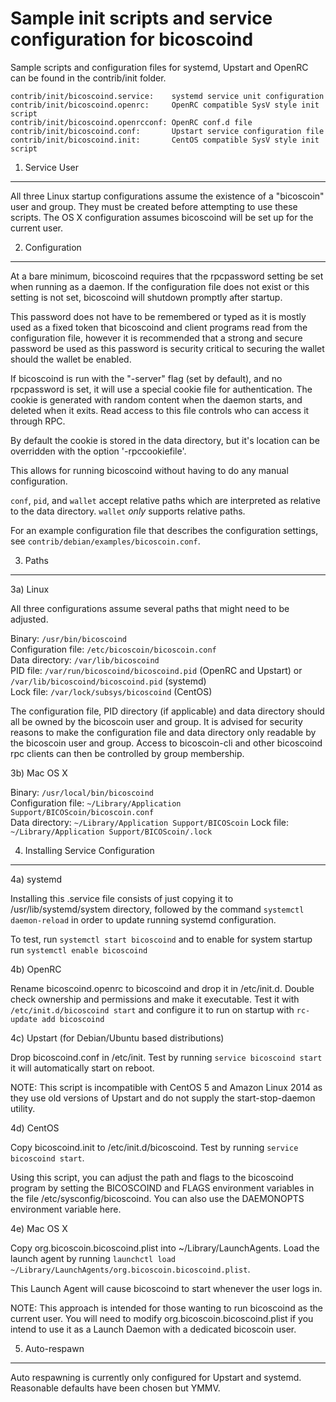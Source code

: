 Sample init scripts and service configuration for bicoscoind
==========================================================

Sample scripts and configuration files for systemd, Upstart and OpenRC
can be found in the contrib/init folder.

    contrib/init/bicoscoind.service:    systemd service unit configuration
    contrib/init/bicoscoind.openrc:     OpenRC compatible SysV style init script
    contrib/init/bicoscoind.openrcconf: OpenRC conf.d file
    contrib/init/bicoscoind.conf:       Upstart service configuration file
    contrib/init/bicoscoind.init:       CentOS compatible SysV style init script

1. Service User
---------------------------------

All three Linux startup configurations assume the existence of a "bicoscoin" user
and group.  They must be created before attempting to use these scripts.
The OS X configuration assumes bicoscoind will be set up for the current user.

2. Configuration
---------------------------------

At a bare minimum, bicoscoind requires that the rpcpassword setting be set
when running as a daemon.  If the configuration file does not exist or this
setting is not set, bicoscoind will shutdown promptly after startup.

This password does not have to be remembered or typed as it is mostly used
as a fixed token that bicoscoind and client programs read from the configuration
file, however it is recommended that a strong and secure password be used
as this password is security critical to securing the wallet should the
wallet be enabled.

If bicoscoind is run with the "-server" flag (set by default), and no rpcpassword is set,
it will use a special cookie file for authentication. The cookie is generated with random
content when the daemon starts, and deleted when it exits. Read access to this file
controls who can access it through RPC.

By default the cookie is stored in the data directory, but it's location can be overridden
with the option '-rpccookiefile'.

This allows for running bicoscoind without having to do any manual configuration.

`conf`, `pid`, and `wallet` accept relative paths which are interpreted as
relative to the data directory. `wallet` *only* supports relative paths.

For an example configuration file that describes the configuration settings,
see `contrib/debian/examples/bicoscoin.conf`.

3. Paths
---------------------------------

3a) Linux

All three configurations assume several paths that might need to be adjusted.

Binary:              `/usr/bin/bicoscoind`  
Configuration file:  `/etc/bicoscoin/bicoscoin.conf`  
Data directory:      `/var/lib/bicoscoind`  
PID file:            `/var/run/bicoscoind/bicoscoind.pid` (OpenRC and Upstart) or `/var/lib/bicoscoind/bicoscoind.pid` (systemd)  
Lock file:           `/var/lock/subsys/bicoscoind` (CentOS)  

The configuration file, PID directory (if applicable) and data directory
should all be owned by the bicoscoin user and group.  It is advised for security
reasons to make the configuration file and data directory only readable by the
bicoscoin user and group.  Access to bicoscoin-cli and other bicoscoind rpc clients
can then be controlled by group membership.

3b) Mac OS X

Binary:              `/usr/local/bin/bicoscoind`  
Configuration file:  `~/Library/Application Support/BICOScoin/bicoscoin.conf`  
Data directory:      `~/Library/Application Support/BICOScoin`
Lock file:           `~/Library/Application Support/BICOScoin/.lock`

4. Installing Service Configuration
-----------------------------------

4a) systemd

Installing this .service file consists of just copying it to
/usr/lib/systemd/system directory, followed by the command
`systemctl daemon-reload` in order to update running systemd configuration.

To test, run `systemctl start bicoscoind` and to enable for system startup run
`systemctl enable bicoscoind`

4b) OpenRC

Rename bicoscoind.openrc to bicoscoind and drop it in /etc/init.d.  Double
check ownership and permissions and make it executable.  Test it with
`/etc/init.d/bicoscoind start` and configure it to run on startup with
`rc-update add bicoscoind`

4c) Upstart (for Debian/Ubuntu based distributions)

Drop bicoscoind.conf in /etc/init.  Test by running `service bicoscoind start`
it will automatically start on reboot.

NOTE: This script is incompatible with CentOS 5 and Amazon Linux 2014 as they
use old versions of Upstart and do not supply the start-stop-daemon utility.

4d) CentOS

Copy bicoscoind.init to /etc/init.d/bicoscoind. Test by running `service bicoscoind start`.

Using this script, you can adjust the path and flags to the bicoscoind program by
setting the BICOSCOIND and FLAGS environment variables in the file
/etc/sysconfig/bicoscoind. You can also use the DAEMONOPTS environment variable here.

4e) Mac OS X

Copy org.bicoscoin.bicoscoind.plist into ~/Library/LaunchAgents. Load the launch agent by
running `launchctl load ~/Library/LaunchAgents/org.bicoscoin.bicoscoind.plist`.

This Launch Agent will cause bicoscoind to start whenever the user logs in.

NOTE: This approach is intended for those wanting to run bicoscoind as the current user.
You will need to modify org.bicoscoin.bicoscoind.plist if you intend to use it as a
Launch Daemon with a dedicated bicoscoin user.

5. Auto-respawn
-----------------------------------

Auto respawning is currently only configured for Upstart and systemd.
Reasonable defaults have been chosen but YMMV.
